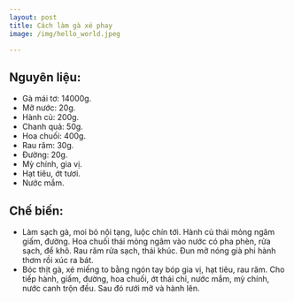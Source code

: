 ```yaml
---
layout: post
title: Cách làm gà xé phay
image: /img/hello_world.jpeg

---
```

## Nguyên liệu:
- Gà mái tơ: 14000g.
- Mỡ nước: 20g.
- Hành củ: 200g.
- Chanh quả: 50g.
- Hoa chuối: 400g.
- Rau răm: 30g.
- Đường: 20g.
- Mỳ chính, gia vị.
- Hạt tiêu, ớt tươi.
- Nước mắm.
## Chế biến:
- Làm sạch gà, moi bỏ nội tạng, luộc chín tới. Hành củ thái mỏng ngâm giấm, đường. Hoa chuối thái mỏng ngâm vào nước có pha phèn, rửa sạch, để khô. Rau răm rửa sạch, thái khúc. Đun mỡ nóng già phi hành thơm rồi xúc ra bát. 
- Bóc thịt gà, xé miếng to bằng ngón tay bóp gia vị, hạt tiêu, rau răm. Cho tiếp hành, giấm, đường, hoa chuối, ớt thái chỉ, nước mắm, mỳ chính, nước canh trộn đều. Sau đó rưới mỡ và hành lên. 
